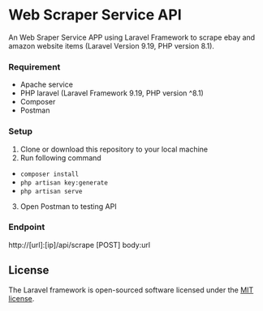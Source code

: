 # Web Scraper Service API

An Web Sraper Service APP using Laravel Framework to scrape ebay and amazon website items (Laravel Version 9.19, PHP version 8.1).

### Requirement
- Apache service
- PHP laravel (Laravel Framework 9.19, PHP version ^8.1)
- Composer
- Postman

### Setup

1. Clone or download this repository to your local machine
2. Run following command
- <code>composer install</code>
- <code>php artisan key:generate</code>
- <code>php artisan serve</code>
3. Open Postman to testing API

### Endpoint

http://[url]:[ip]/api/scrape [POST] body:url
## License

The Laravel framework is open-sourced software licensed under the [MIT license](https://opensource.org/licenses/MIT).
